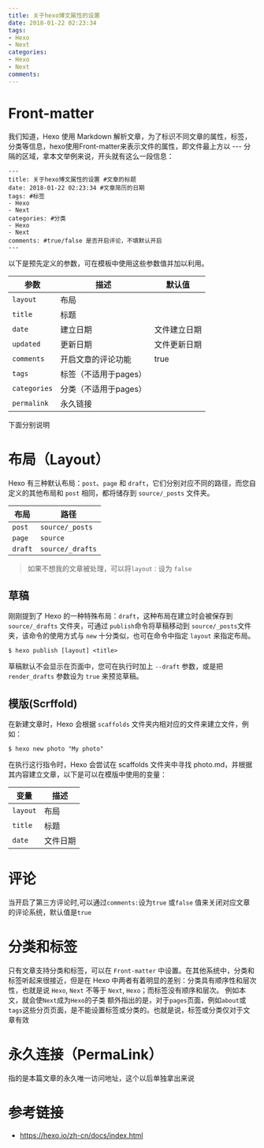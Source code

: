 ```yaml
---
title: 关于hexo博文属性的设置
date: 2018-01-22 02:23:34
tags: 
- Hexo 
- Next
categories:
- Hexo
- Next
comments:
---
```

# Front-matter
我们知道，Hexo 使用 Markdown 解析文章，为了标识不同文章的属性，标签，分类等信息，hexo使用Front-matter来表示文件的属性，即文件最上方以 --- 分隔的区域，拿本文举例来说，开头就有这么一段信息：
```
---
title: 关于hexo博文属性的设置 #文章的标题
date: 2018-01-22 02:23:34 #文章简历的日期
tags: #标签
- Hexo 
- Next
categories: #分类
- Hexo
- Next
comments: #true/false 是否开启评论，不填默认开启
---
```

以下是预先定义的参数，可在模板中使用这些参数值并加以利用。

|参数|描述|默认值|
|----|----|----|
| `layout` | 布局 |
| `title`	| 标题 |
| `date` | 建立日期 | 文件建立日期 |
| `updated `|	更新日期 | 文件更新日期 |
| `comments`	| 开启文章的评论功能 | true |
| `tags` | 标签（不适用于pages）|	
| `categories` | 分类（不适用于pages）|	
| `permalink` | 永久链接|

下面分别说明  

# 布局（Layout）

Hexo 有三种默认布局：`post`、`page` 和 `draft`，它们分别对应不同的路径，而您自定义的其他布局和 `post` 相同，都将储存到 `source/_posts` 文件夹。

|布局|路径|
|----|----|
|`post`|`source/_posts`|
|`page`|`source`|
|`draft`|`source/_drafts`|
> 如果不想我的文章被处理，可以将`layout：`设为 `false`

## 草稿
刚刚提到了 Hexo 的一种特殊布局：`draft`，这种布局在建立时会被保存到 `source/_drafts` 文件夹，可通过 `publish`命令将草稿移动到 `source/_posts`文件夹，该命令的使用方式与 `new` 十分类似，也可在命令中指定 `layout` 来指定布局。

```
$ hexo publish [layout] <title>
```

草稿默认不会显示在页面中，您可在执行时加上 `--draft` 参数，或是把 `render_drafts` 参数设为 `true` 来预览草稿。

## 模版(Scrffold)

在新建文章时，Hexo 会根据 `scaffolds` 文件夹内相对应的文件来建立文件，例如：

```
$ hexo new photo "My photo"
```

在执行这行指令时，Hexo 会尝试在 scaffolds 文件夹中寻找 photo.md，并根据其内容建立文章，以下是可以在模版中使用的变量：  

|变量|描述|
|---|---|
|`layout`|布局|
|`title`|标题|
|`date`|文件日期|

# 评论

当开启了第三方评论时,可以通过`comments:`设为`true` 或`false` 值来关闭对应文章的评论系统，默认值是`true`

# 分类和标签

只有文章支持分类和标签，可以在 `Front-matter` 中设置。在其他系统中，分类和标签听起来很接近，但是在 Hexo 中两者有着明显的差别：分类具有顺序性和层次性，也就是说 `Hexo`, `Next` 不等于 `Next`, `Hexo`；而标签没有顺序和层次。 例如本文，就会使`Next`成为`Hexo`的子类
额外指出的是，对于`pages`页面，例如`about`或`tags`这些分页页面，是不能设置标签或分类的。也就是说，标签或分类仅对于文章有效

# 永久连接（PermaLink）

指的是本篇文章的永久唯一访问地址，这个以后单独拿出来说

# 参考链接

* https://hexo.io/zh-cn/docs/index.html
